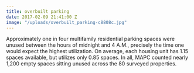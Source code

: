 ```yaml
---
title: overbuilt parking
date: 2017-02-09 21:41:00 Z
image: "/uploads/overbuilt_parking-c8808c.jpg"
---
```


Approximately one in four multifamily residential parking spaces were unused between the hours of midnight and 4 A.M., precisely the time one would expect the highest utilization. On average, each housing unit has 1.15 spaces available, but utilizes only 0.85 spaces. In all, MAPC counted nearly 1,200 empty spaces sitting unused across the 80 surveyed properties.